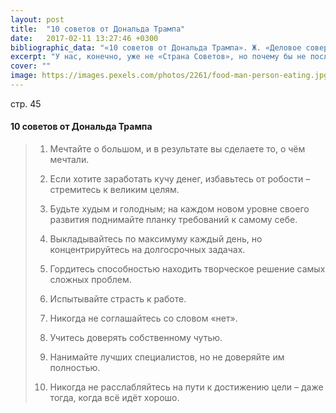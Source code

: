 ```yaml
---
layout: post
title:  "10 советов от Дональда Трампа"
date:   2017-02-11 13:27:46 +0300
bibliographic_data: "«10 советов от Дональда Трампа». Ж. «Деловое совершенство» (Business Excellence), № 1, 2017 г."
excerpt: "У нас, конечно, уже не «Страна Советов», но почему бы не послушать дельные советы?"
cover: ""
image: https://images.pexels.com/photos/2261/food-man-person-eating.jpg?w=940&h=650&auto=compress&cs=tinysrgb""
---
```


стр. 45

#### 10 советов от Дональда Трампа

> 1. Мечтайте о большом, и в результате вы сделаете то, о чём мечтали.
>
> 2. Если хотите заработать кучу денег, избавьтесь от робости – стремитесь к великим целям.
>
> 3. Будьте худым и голодным; на каждом новом уровне своего развития поднимайте планку требований к самому себе.
>
> 4. Выкладывайтесь по максимуму каждый день, но концентрируйтесь на долгосрочных задачах.
>
> 5. Гордитесь способностью находить творческое решение самых сложных проблем.
>
> 6. Испытывайте страсть к работе.
>
> 7. Никогда не соглашайтесь со словом «нет».
>
> 8. Учитесь доверять собственному чутью.
>
> 9. Нанимайте лучших специалистов, но не доверяйте им полностью.
>
> 10. Никогда не расслабляйтесь на пути к достижению цели – даже тогда, когда всё идёт хорошо.

